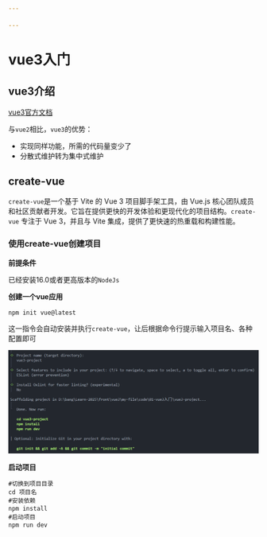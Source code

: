 ```yaml
---

---
```


# vue3入门

## vue3介绍

[vue3官方文档](https://cn.vuejs.org/guide/quick-start.html)

与`vue2`相比，`vue3`的优势：

- 实现同样功能，所需的代码量变少了
- 分散式维护转为集中式维护



## create-vue

`create-vue`是一个基于 Vite 的 Vue 3 项目脚手架工具，由 Vue.js 核心团队成员和社区贡献者开发。它旨在提供更快的开发体验和更现代化的项目结构。`create-vue` 专注于 Vue 3，并且与 Vite 集成，提供了更快速的热重载和构建性能。

### 使用create-vue创建项目

**前提条件**

已经安装16.0或者更高版本的`NodeJs`

**创建一个vue应用**

```shell
npm init vue@latest
```

这一指令会自动安装并执行`create-vue`，让后根据命令行提示输入项目名、各种配置即可

![image-20250429103649760](./vue3%E5%85%A5%E9%97%A8/image-20250429103649760.png)

**启动项目**

```shell
#切换到项目目录
cd 项目名
#安装依赖
npm install
#启动项目
npm run dev
```









































